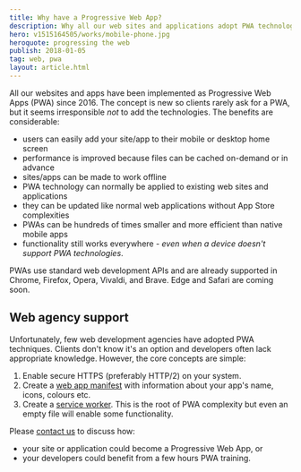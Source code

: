 ```yaml
---
title: Why have a Progressive Web App?
description: Why all our web sites and applications adopt PWA technologies.
hero: v1515164505/works/mobile-phone.jpg
heroquote: progressing the web
publish: 2018-01-05
tag: web, pwa
layout: article.html
---
```


All our websites and apps have been implemented as Progressive Web Apps (PWA) since 2016. The concept is new so clients rarely ask for a PWA, but it seems irresponsible *not* to add the technologies. The benefits are considerable:

* users can easily add your site/app to their mobile or desktop home screen
* performance is improved because files can be cached on-demand or in advance
* sites/apps can be made to work offline
* PWA technology can normally be applied to existing web sites and applications
* they can be updated like normal web applications without App Store complexities
* PWAs can be hundreds of times smaller and more efficient than native mobile apps
* functionality still works everywhere - *even when a device doesn't support PWA technologies*.

PWAs use standard web development APIs and are already supported in Chrome, Firefox, Opera, Vivaldi, and Brave. Edge and Safari are coming soon.


## Web agency support
Unfortunately, few web development agencies have adopted PWA techniques. Clients don't know it's an option and developers often lack appropriate knowledge. However, the core concepts are simple:

1. Enable secure HTTPS (preferably HTTP/2) on your system.
1. Create a [web app manifest](https://developer.mozilla.org/en-US/docs/Web/Manifest) with information about your app's name, icons, colours etc.
1. Create a [service worker](https://developer.mozilla.org/en-US/docs/Web/API/Service_Worker_API/Using_Service_Workers). This is the root of PWA complexity but even an empty file will enable some functionality.


Please [contact us]([root]contact/) to discuss how:

* your site or application could become a Progressive Web App, or
* your developers could benefit from a few hours PWA training.
